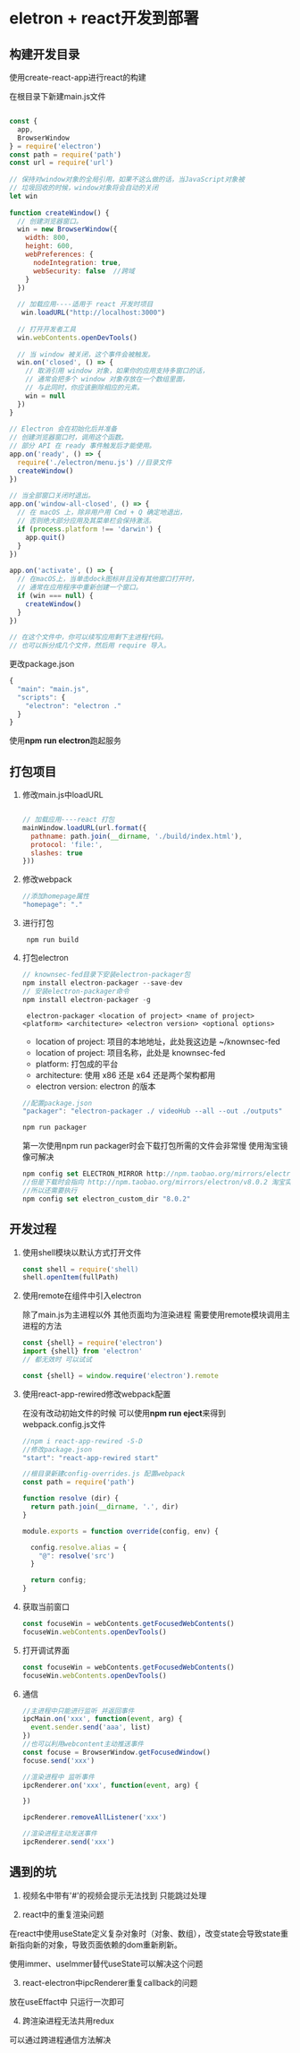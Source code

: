 # eletron + react开发到部署

## 构建开发目录

使用create-react-app进行react的构建

在根目录下新建main.js文件

```js

const {
  app,
  BrowserWindow
} = require('electron')
const path = require('path')
const url = require('url')
 
// 保持对window对象的全局引用，如果不这么做的话，当JavaScript对象被
// 垃圾回收的时候，window对象将会自动的关闭
let win
 
function createWindow() {
  // 创建浏览器窗口。
  win = new BrowserWindow({
    width: 800,
    height: 600,
    webPreferences: {
      nodeIntegration: true,
      webSecurity: false  //跨域
    }
  })
 
  // 加载应用----适用于 react 开发时项目
   win.loadURL("http://localhost:3000")
 
  // 打开开发者工具
  win.webContents.openDevTools()
 
  // 当 window 被关闭，这个事件会被触发。
  win.on('closed', () => {
    // 取消引用 window 对象，如果你的应用支持多窗口的话，
    // 通常会把多个 window 对象存放在一个数组里面，
    // 与此同时，你应该删除相应的元素。
    win = null
  })
}
 
// Electron 会在初始化后并准备
// 创建浏览器窗口时，调用这个函数。
// 部分 API 在 ready 事件触发后才能使用。
app.on('ready', () => {
  require('./electron/menu.js') //目录文件
  createWindow()
})
 
// 当全部窗口关闭时退出。
app.on('window-all-closed', () => {
  // 在 macOS 上，除非用户用 Cmd + Q 确定地退出，
  // 否则绝大部分应用及其菜单栏会保持激活。
  if (process.platform !== 'darwin') {
    app.quit()
  }
})
 
app.on('activate', () => {
  // 在macOS上，当单击dock图标并且没有其他窗口打开时，
  // 通常在应用程序中重新创建一个窗口。
  if (win === null) {
    createWindow()
  }
})
 
// 在这个文件中，你可以续写应用剩下主进程代码。
// 也可以拆分成几个文件，然后用 require 导入。
```

更改package.json
```js
{
  "main": "main.js",
  "scripts": {
    "electron": "electron ."
  }
}
```

使用**npm run electron**跑起服务

## 打包项目

1. 修改main.js中loadURL
    ```js

    // 加载应用----react 打包
    mainWindow.loadURL(url.format({
      pathname: path.join(__dirname, './build/index.html'),
      protocol: 'file:',
      slashes: true
    }))
    ```

2. 修改webpack

    ```js
    //添加homepage属性
    "homepage": "."
    ```

3. 进行打包

        npm run build

4. 打包electron
    ```js
    // knownsec-fed目录下安装electron-packager包
    npm install electron-packager --save-dev
    // 安装electron-packager命令
    npm install electron-packager -g
    ```
        electron-packager <location of project> <name of project> <platform> <architecture> <electron version> <optional options>

    * location of project: 项目的本地地址，此处我这边是 ~/knownsec-fed
    * location of project: 项目名称，此处是 knownsec-fed
    * platform: 打包成的平台
    * architecture: 使用 x86 还是 x64 还是两个架构都用
    * electron version: electron 的版本

    ```js
    //配置package.json
    "packager": "electron-packager ./ videoHub --all --out ./outputs"

    npm run packager
    ```

    第一次使用npm run packager时会下载打包所需的文件会非常慢 使用淘宝镜像可解决
    ```js
    npm config set ELECTRON_MIRROR http://npm.taobao.org/mirrors/electron/
    //但是下载时会指向 http://npm.taobao.org/mirrors/electron/v8.0.2 淘宝实际地址并没有v
    //所以还需要执行
    npm config set electron_custom_dir "8.0.2"
    ```
   


## 开发过程

1. 使用shell模块以默认方式打开文件

    ```js
    const shell = require('shell)
    shell.openItem(fullPath)
    ```

2. 使用remote在组件中引入electron

    除了main.js为主进程以外 其他页面均为渲染进程 需要使用remote模块调用主进程的方法
    ```js
    const {shell} = require('electron')
    import {shell} from 'electron'
    // 都无效时 可以试试

    const {shell} = window.require('electron').remote
    ```

3. 使用react-app-rewired修改webpack配置

    在没有改动初始文件的时候 可以使用**npm run eject**来得到webpack.config.js文件

    ```js
    //npm i react-app-rewired -S-D
    //修改package.json
    "start": "react-app-rewired start"

    //根目录新建config-overrides.js 配置webpack
    const path = require('path')

    function resolve (dir) {
      return path.join(__dirname, '.', dir)
    }

    module.exports = function override(config, env) {

      config.resolve.alias = {
        "@": resolve('src')
      }

      return config;
    }
    ```

4. 获取当前窗口

    ```js
    const focuseWin = webContents.getFocusedWebContents()
    focuseWin.webContents.openDevTools()
    ```

5. 打开调试界面
    ```js
    const focuseWin = webContents.getFocusedWebContents()
    focuseWin.webContents.openDevTools()
    ```

6. 通信
    ```js
    //主进程中只能进行监听 并返回事件
    ipcMain.on('xxx', function(event, arg) {
      event.sender.send('aaa', list)
    })
    //也可以利用webcontent主动推送事件
    const focuse = BrowserWindow.getFocusedWindow()
    focuse.send('xxx')

    //渲染进程中 监听事件
    ipcRenderer.on('xxx', function(event, arg) {

    })

    ipcRenderer.removeAllListener('xxx')

    //渲染进程主动发送事件
    ipcRenderer.send('xxx')
    ```


## 遇到的坑

1. 视频名中带有'#'的视频会提示无法找到 只能跳过处理

2. react中的重复渲染问题

  在react中使用useState定义复杂对象时（对象、数组），改变state会导致state重新指向新的对象，导致页面依赖的dom重新刷新。

  使用immer、useImmer替代useState可以解决这个问题

3. react-electron中ipcRenderer重复callback的问题

  放在useEffact中 只运行一次即可

4. 跨渲染进程无法共用redux 

  可以通过跨进程通信方法解决
